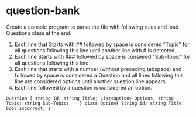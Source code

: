 # question-bank

Create a console program to parse the file with following rules and load Questions class at the end. 

1. Each line that Starts with ## followed by space is considered "Topic" for all questions following this line until another line with # is detected. 
2. Each line Starts with ### followed by space is consiered "Sub-Topic" for all questions following this line 
3. Each line that starts with a number (without preceding tabspace) and followed by space is considered a Question and all lines following this line are considered options until another question line appears. 
4. Each line followed by a question is considered an option. 


`Question {
	string Id;
	string Title;
	List<Option> Options;
	string Topic;
	string Sub-Topic;	
}
class Option{
	String Id;
	string Title: 
	bool IsCorrect;
}`
